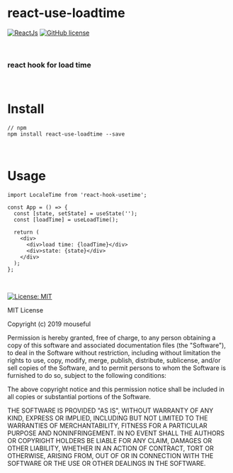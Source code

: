 # react-use-loadtime

[![ReactJs][react-image]][react-url]
[![GitHub license][license-image]][license-url]

[react-image]: https://img.shields.io/badge/ReactJS-%5E16.12.0-blue.svg
[react-url]: https://reactjs.org
[license-image]: https://img.shields.io/badge/license-MIT-blue.svg
[license-url]: https://github.com/mouseful/react-locale-time/blob/master/LICENSE

<br>

### react hook for load time

<br>

# Install

```
// npm
npm install react-use-loadtime --save
```

<br>

# Usage

```
import LocaleTime from 'react-hook-usetime';

const App = () => {
  const [state, setState] = useState('');
  const [loadTime] = useLoadTime();

  return (
    <div>
      <div>load time: {loadTime}</div>
      <div>state: {state}</div>
    </div>
  );
};
```

<br>

[![License: MIT](https://img.shields.io/badge/License-MIT-yellow.svg)](https://opensource.org/licenses/MIT)

MIT License

Copyright (c) 2019 mouseful

Permission is hereby granted, free of charge, to any person obtaining a copy
of this software and associated documentation files (the "Software"), to deal
in the Software without restriction, including without limitation the rights
to use, copy, modify, merge, publish, distribute, sublicense, and/or sell
copies of the Software, and to permit persons to whom the Software is
furnished to do so, subject to the following conditions:

The above copyright notice and this permission notice shall be included in all
copies or substantial portions of the Software.

THE SOFTWARE IS PROVIDED "AS IS", WITHOUT WARRANTY OF ANY KIND, EXPRESS OR
IMPLIED, INCLUDING BUT NOT LIMITED TO THE WARRANTIES OF MERCHANTABILITY,
FITNESS FOR A PARTICULAR PURPOSE AND NONINFRINGEMENT. IN NO EVENT SHALL THE
AUTHORS OR COPYRIGHT HOLDERS BE LIABLE FOR ANY CLAIM, DAMAGES OR OTHER
LIABILITY, WHETHER IN AN ACTION OF CONTRACT, TORT OR OTHERWISE, ARISING FROM,
OUT OF OR IN CONNECTION WITH THE SOFTWARE OR THE USE OR OTHER DEALINGS IN THE
SOFTWARE.
